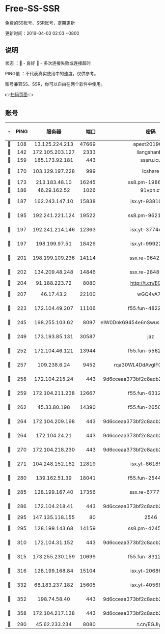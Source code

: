 # Free-SS-SSR

免费的SS账号、SSR账号，定期更新

更新时间：2019-04-03 02:03 +0800

## 说明

状态     ：🙂 - 良好 🙁 - 多次连接失败或连接超时

PING值   ：不代表真实使用中的速度，仅供参考。

账号兼容SS、SSR，你可以自由在两个软件中使用。

👉[扫码页面](https://liesauer.github.io/Free-SS-SSR/)👈

## 账号

|-|PING|服务器|端口|密码|加密方式|区域|
|:----:|:----:|:-----:|-----:|:----:|:----:|:----:|
|🙂|108|13.125.224.213|47669|apext2019001|chacha20|KR|
|🙂|142|172.105.203.127|2333|liangshanbo|chacha20|JP|
|🙂|159|185.173.92.181|443|sssru.icu|rc4-md5|RU|
|🙂|170|103.129.197.228|999|lcshare|aes-256-cfb|US|
|🙂|173|213.183.48.10|16245|ss8.pm-19866827|rc4-md5|RU|
|🙂|186|46.29.162.52|1026|91vpn.cf|rc4-md5|RU|
|🙂|187|162.243.147.10|15838|isx.yt-93810890|aes-256-cfb|US|
|🙂|195|192.241.221.124|19522|ss8.pm-96213519|aes-256-cfb|US|
|🙂|197|192.241.214.146|12363|isx.yt-37744091|aes-256-cfb|US|
|🙂|197|198.199.97.51|18426|isx.yt-99922501|aes-256-cfb|US|
|🙂|201|198.199.109.236|14114|ssx.re-96422540|aes-256-cfb|US|
|🙂|202|134.209.48.248|14846|ssx.re-28485057|aes-256-cfb|US|
|🙂|204|91.188.223.72|8080|http://t.cn/EGJIyrl|rc4-md5|RU|
|🙂|207|46.17.43.2|22100|wGQ4vA7D|aes-256-gcm|RU|
|🙂|223|172.104.49.207|11106|f55.fun-48229591|aes-256-cfb|SG|
|🙂|245|198.255.103.62|8097|eIW0Dnk69454e6nSwuspv9DmS201tQ0D|aes-256-cfb|US|
|🙂|249|173.193.85.131|30587|jaz|aes-256-cfb|US|
|🙂|252|172.104.46.121|13944|f55.fun-55622382|aes-256-cfb|SG|
|🙂|257|109.238.6.24|9452|rqa30WL4DdAvgIFG6Fs3znzTa|aes-256-cfb|FR|
|🙂|258|172.104.215.24|443|9d6cceaa373bf2c8acb22e60b6a58be6|aes-256-cfb|US|
|🙂|259|172.104.211.238|12667|f55.fun-63129226|aes-256-cfb|US|
|🙂|262|45.33.80.198|14390|f55.fun-26508924|aes-256-cfb|US|
|🙂|264|172.104.209.198|443|9d6cceaa373bf2c8acb22e60b6a58be6|aes-256-cfb|US|
|🙂|264|172.104.24.21|443|9d6cceaa373bf2c8acb22e60b6a58be6|aes-256-cfb|US|
|🙂|270|172.104.218.230|443|9d6cceaa373bf2c8acb22e60b6a58be6|aes-256-cfb|US|
|🙂|271|104.248.152.162|12819|isx.yt-86185097|aes-256-cfb|SG|
|🙂|280|139.162.51.39|18041|f55.fun-25447232|aes-256-cfb|SG|
|🙂|285|128.199.167.40|17356|ssx.re-67777927|aes-256-cfb|SG|
|🙂|286|172.104.218.41|443|9d6cceaa373bf2c8acb22e60b6a58be6|aes-256-cfb|US|
|🙂|295|147.135.118.155|80|2546|chacha20|US|
|🙂|295|128.199.143.68|14159|ss8.pm-42455845|aes-256-cfb|SG|
|🙂|310|172.104.31.152|443|9d6cceaa373bf2c8acb22e60b6a58be6|aes-256-cfb|US|
|🙂|315|173.255.230.159|10699|f55.fun-83126038|aes-256-cfb|US|
|🙂|316|128.199.168.84|15104|isx.yt-20686254|aes-256-cfb|SG|
|🙂|332|68.183.237.182|15605|isx.yt-40568030|aes-256-cfb|SG|
|🙂|352|198.74.58.40|443|9d6cceaa373bf2c8acb22e60b6a58be6|aes-256-cfb|US|
|🙂|358|172.104.217.138|443|9d6cceaa373bf2c8acb22e60b6a58be6|aes-256-cfb|US|
|🙂|280|45.62.233.234|8080|t.cn/EGJIyrl|rc4-md5|CA|
